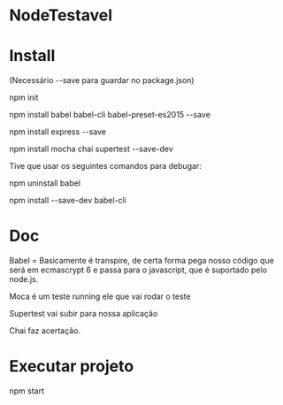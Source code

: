 # NodeTestavel

# Install
(Necessário --save para guardar no package.json)

npm init

npm install babel babel-cli babel-preset-es2015 --save

npm install express --save

npm install mocha chai supertest --save-dev

Tive que usar os seguintes comandos para debugar:

npm uninstall babel

npm install --save-dev babel-cli


# Doc

Babel = Basicamente é transpire, de certa forma pega nosso código que será em ecmascrypt 6 e passa para o javascript, que é suportado pelo node.js.

Moca é um teste running ele que vai rodar o teste

Supertest vai subir para nossa aplicação

Chai faz acertação. 

# Executar projeto

npm start
